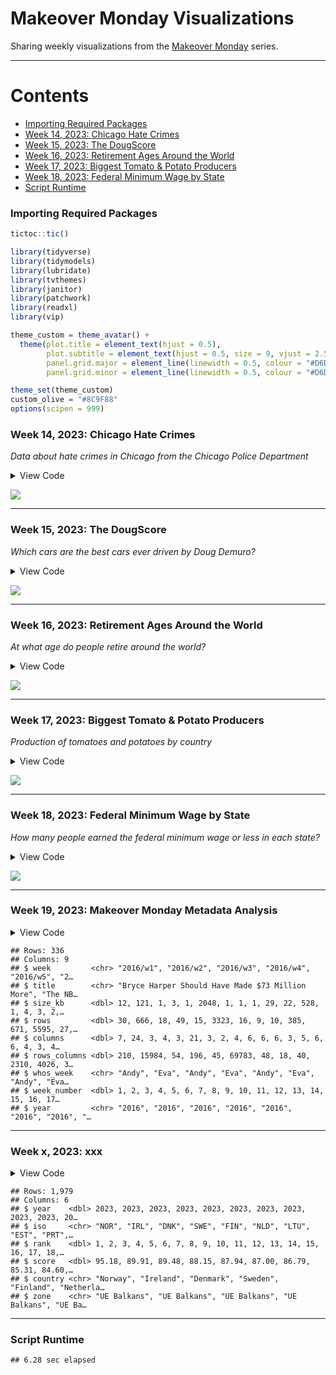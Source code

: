 Makeover Monday Visualizations
================

Sharing weekly visualizations from the [Makeover
Monday](https://data.world/makeovermonday) series.

------------------------------------------------------------------------

# Contents

- [Importing Required Packages](#importing-required-packages)
- [Week 14, 2023: Chicago Hate
  Crimes](#week-14-2023-chicago-hate-crimes)
- [Week 15, 2023: The DougScore](#week-15-2023-the-dougscore)
- [Week 16, 2023: Retirement Ages Around the
  World](#week-16-2023-retirement-ages-around-the-world)
- [Week 17, 2023: Biggest Tomato & Potato
  Producers](#week-17-2023-biggest-tomato-potato-producers)
- [Week 18, 2023: Federal Minimum Wage by
  State](#week-18-2023-federal-minimum-wage-by-state)
- [Script Runtime](#script-runtime)

### Importing Required Packages

``` r
tictoc::tic()

library(tidyverse)
library(tidymodels)
library(lubridate)
library(tvthemes)
library(janitor)
library(patchwork)
library(readxl)
library(vip)

theme_custom = theme_avatar() +
  theme(plot.title = element_text(hjust = 0.5),
        plot.subtitle = element_text(hjust = 0.5, size = 9, vjust = 2.5, face = "italic"),
        panel.grid.major = element_line(linewidth = 0.5, colour = "#D6D0C4"),
        panel.grid.minor = element_line(linewidth = 0.5, colour = "#D6D0C4"))

theme_set(theme_custom)
custom_olive = "#8C9F88"
options(scipen = 999)
```

### Week 14, 2023: Chicago Hate Crimes

*Data about hate crimes in Chicago from the Chicago Police Department*

<details>
<summary>
View Code
</summary>

``` r
df = clean_names(read_excel("data/chicago_hate_crimes.xlsx"))

five_digit_dates = df |>
  filter(nchar(date) == 5) |>
  mutate(date = as.Date(as.numeric(date), origin = "1899-01-01"))

digits_21_dates = df |>
  filter(nchar(date) == 21) |>
  mutate(date = mdy(substr(date, 1, 9)))

digits_22_dates = df |>
  filter(nchar(date) == 22) |>
  mutate(date = mdy(substr(date, 1, 10)))

df2 = bind_rows(five_digit_dates, digits_21_dates, digits_22_dates)

df2 |>
  count(date) |>
  group_by(year(date)) |>
  mutate(cum_n = cumsum(n)) |>
  ungroup() |>
  mutate(date = as_date(paste0("2020-", substr(as.character(date), 6, 10))),
         `year(date)` = factor(`year(date)`)) |>
  rename(year = "year(date)") |>
  filter(year %in% 2017:2023) |>
  ggplot(aes(date, cum_n)) +
  geom_line(aes(col = year), linewidth = 2) +
  scale_x_date(date_labels = c("December", "January", "April", "July", "October")) +
  theme(legend.position = "right") +
  labs(x = NULL, y = "Cumulative Sum",
       title = "Cumulative Sum of Hate Crimes in Chicago, 2017-2023", col = "Year")
```

</details>

![](README_files/figure-gfm/unnamed-chunk-3-1.png)<!-- -->

------------------------------------------------------------------------

### Week 15, 2023: The DougScore

*Which cars are the best cars ever driven by Doug Demuro?*

<details>
<summary>
View Code
</summary>

``` r
df = clean_names(read_excel("data/doug_data.xlsx"))

makes_df = df |>
  count(make) |>
  filter(n >= 12) |>
  mutate(make_n = paste0(make, " (", n, ")"))

boxplots = df |>
  right_join(makes_df, by = "make") |>
  ggplot(aes(reorder(make_n, dougscore), dougscore)) +
  geom_boxplot(aes(fill = make_n), show.legend = F) +
  coord_flip() +
  scale_fill_manual(values = c("#002420", "#EB0D3F", "#1B5FAA", "#009ADA",
                               "#A87A25", "#972626", "#00A551", "#004377",
                               "#CC0000", "#F7DE9F", "#DFE1E0", "#FF8000",
                               "#565F64", "#B12B28", "#004489", "#F5313E")) +
  labs(x = NULL, y = "DougScore", title = "Boxplots of DougScores by Vehicle Make",
       subtitle = "Only Vehicles with 12+ Observations Included") +
  theme(plot.subtitle = element_text(hjust = 0.5, size = 9, face = "italic", vjust = 2))

df = df |>
  select(year, styling, acceleration, handling, fun_factor,
         cool_factor, features, comfort, quality, practicality, value, dougscore)

# cars_split = initial_split(df, strata = dougscore)
# cars_train = training(cars_split)
# cars_test = testing(cars_split)
cars_rec = recipe(dougscore ~ ., data = df)
# cars_prep = prep(cars_rec)
# juiced = juice(cars_prep)

# these hyperparameters were obtained from tuning
tune_spec = rand_forest(trees = 153, mtry = 7, min_n = 2) |>
  set_mode("regression") |>
  set_engine("ranger")

tune_wf = workflow() |>
  add_recipe(cars_rec) |>
  add_model(tune_spec)

# cars_folds = vfold_cv(cars_train, v = 5)
# doParallel::registerDoParallel()
# tune_res = tune_grid(tune_wf, resamples = cars_folds, grid = 25)
# best_rmse = select_best(tune_res, "rmse")
# final_rf = finalize_model(tune_spec, best_rmse)

vip_plot = tune_spec |>
  set_engine("ranger", importance = "permutation") |>
  fit(dougscore ~ ., data = df) |>
  vip(geom = "point") +
  labs(title = "Variable Importance for Predicting DougScore")

boxplots / vip_plot
```

</details>

![](README_files/figure-gfm/unnamed-chunk-5-1.png)<!-- -->

------------------------------------------------------------------------

### Week 16, 2023: Retirement Ages Around the World

*At what age do people retire around the world?*

<details>
<summary>
View Code
</summary>

``` r
df = clean_names(read_excel("data/market_exit_age.xlsx")) |>
  mutate(country = ifelse(country == "China (People's Republic of)", "China", country))

top_countries = df |>
  group_by(country, gender) |>
  summarise(age = round(mean(average_age), 3),
            .groups = "drop") |>
  pivot_wider(id_cols = country, names_from = "gender", values_from = "age") |>
  mutate(diff = men - women) |>
  filter(country != "European Union (27 countries)") |>
  slice_max(diff, n = 10) |>
  pull(country)

bottom_countries = df |>
  group_by(country, gender) |>
  summarise(age = round(mean(average_age), 3),
            .groups = "drop") |>
  pivot_wider(id_cols = country, names_from = "gender", values_from = "age") |>
  mutate(diff = men - women) |>
  filter(country != "European Union (27 countries)") |>
  slice_min(diff, n = 10) |>
  pull(country)

df |>
  group_by(country, gender) |>
  summarise(age = round(mean(average_age), 3),
            .groups = "drop") |>
  pivot_wider(id_cols = country, names_from = "gender", values_from = "age") |>
  mutate(diff = men - women) |>
  filter(country %in% c(top_countries, bottom_countries)) |>
  mutate(pos_lab = ifelse(diff > 0, round(diff, 3), ""),
         neg_lab = ifelse(diff < 0, round(diff, 3), "")) |>
  ggplot(aes(reorder(country, diff), diff)) +
  geom_col(aes(fill = diff), show.legend = F) +
  geom_text(aes(label = pos_lab), size = 3, hjust = -0.25) +
  geom_text(aes(label = neg_lab), size = 3, hjust = 1.25) +
  annotate("text", x = 10, y = 9.5, label = "Dashed line indicates break between top/bottom ten", size = 3, alpha = 0.5) +
  coord_flip(ylim = c(-1, 12)) +
  scale_fill_gradient(low = "#AC92B7", high = "#5A8555") +
  geom_vline(xintercept = 10.5, linetype = "dashed", alpha = 0.5) +
  labs(x = NULL, y = "Difference in Retirement Age (Men - Women)",
       title = "Differences in Retirement Ages by Gender",
       subtitle = "Only countries with ten largest or smallest differences included") +
  theme(axis.text.x = element_blank())
```

</details>

![](README_files/figure-gfm/unnamed-chunk-7-1.png)<!-- -->

------------------------------------------------------------------------

### Week 17, 2023: Biggest Tomato & Potato Producers

*Production of tomatoes and potatoes by country*

<details>
<summary>
View Code
</summary>

``` r
df = clean_names(read_csv("data/tomato_production.csv", col_types = cols()))

df |>
  group_by(item, year, element) |>
  summarise(value = sum(value),
            .groups = "drop") |>
  ggplot(aes(year, value)) +
  geom_line(aes(col = element), linewidth = 2) +
  facet_wrap(vars(item), strip.position = "bottom", nrow = 2) +
  labs(x = NULL, y = "Value", col = NULL,
       title =  "Production of Potatoes and Tomatoes, 1961 to 2021",
       subtitle = "While area harvested has stayed roughly the same, production has increased over time") +
  theme(legend.position = "right") +
  scale_y_continuous(labels = comma) +
  scale_color_manual(values = c("springgreen4", "lightgoldenrod3", "plum3"))
```

</details>

![](README_files/figure-gfm/unnamed-chunk-9-1.png)<!-- -->

------------------------------------------------------------------------

### Week 18, 2023: Federal Minimum Wage by State

*How many people earned the federal minimum wage or less in each state?*

<details>
<summary>
View Code
</summary>

``` r
df2015 = read_excel("data/min_wage_state.xlsx", sheet = 7) |> mutate(year = 2015)
df2016 = read_excel("data/min_wage_state.xlsx", sheet = 6) |> mutate(year = 2016)
df2017 = read_excel("data/min_wage_state.xlsx", sheet = 5) |> mutate(year = 2017)
df2018 = read_excel("data/min_wage_state.xlsx", sheet = 4) |> mutate(year = 2018)
df2019 = read_excel("data/min_wage_state.xlsx", sheet = 3) |> mutate(year = 2019)
df2020 = read_excel("data/min_wage_state.xlsx", sheet = 2) |> mutate(year = 2020)
df2021 = read_excel("data/min_wage_state.xlsx", sheet = 1) |> mutate(year = 2021)
df = clean_names(bind_rows(df2021, df2020, df2019, df2018, df2017, df2016, df2015))

df |>
  group_by(year) |>
  summarise(mean_total = round(mean(total), 2),
            mean_at = round(mean(at_minimum_wage), 2),
            mean_below = round(mean(below_minimum_wage), 2)) |>
  pivot_longer(!year, names_to = "metric", values_to = "value") |>
  mutate(metric = case_when(metric == "mean_total" ~ "Total",
                            metric == "mean_at" ~ "At Minimum Wage",
                            metric == "mean_below" ~ "Below Minimum Wage"),
         metric = factor(metric, levels = c("Total", "At Minimum Wage", "Below Minimum Wage"))) |>
  ggplot(aes(year, value)) +
  geom_point(aes(col = metric), size = 3) +
  geom_line(aes(col = metric), linewidth = 2) +
  scale_x_continuous(labels = 2015:2021, breaks = 2015:2021) +
  scale_y_continuous(labels = paste0(seq(0, by = 0.5, to = 3), "%"), breaks = seq(0, by = 0.5, to = 3)) +
  scale_color_manual(values = c("#D4B8E3", "#A1B8DE", "#8DAD91")) +
  labs(x = NULL, y = "Percent of Population", col = NULL,
       title = "Percent of Population at or Below Minimum Wage, 2015 to 2021") +
  theme(legend.position = "bottom")
```

</details>

![](README_files/figure-gfm/unnamed-chunk-11-1.png)<!-- -->

------------------------------------------------------------------------

### Week 19, 2023: Makeover Monday Metadata Analysis

<details>
<summary>
View Code
</summary>

``` r
df = clean_names(read_excel("data/mm_metadata.xlsx"))
glimpse(df)
```

</details>

    ## Rows: 336
    ## Columns: 9
    ## $ week         <chr> "2016/w1", "2016/w2", "2016/w3", "2016/w4", "2016/w5", "2…
    ## $ title        <chr> "Bryce Harper Should Have Made $73 Million More", "The NB…
    ## $ size_kb      <dbl> 12, 121, 1, 3, 1, 2048, 1, 1, 1, 29, 22, 528, 1, 4, 3, 2,…
    ## $ rows         <dbl> 30, 666, 18, 49, 15, 3323, 16, 9, 10, 385, 671, 5595, 27,…
    ## $ columns      <dbl> 7, 24, 3, 4, 3, 21, 3, 2, 4, 6, 6, 6, 3, 5, 6, 6, 4, 3, 4…
    ## $ rows_columns <dbl> 210, 15984, 54, 196, 45, 69783, 48, 18, 40, 2310, 4026, 3…
    ## $ whos_week    <chr> "Andy", "Eva", "Andy", "Eva", "Andy", "Eva", "Andy", "Eva…
    ## $ week_number  <dbl> 1, 2, 3, 4, 5, 6, 7, 8, 9, 10, 11, 12, 13, 14, 15, 16, 17…
    ## $ year         <chr> "2016", "2016", "2016", "2016", "2016", "2016", "2016", "…

------------------------------------------------------------------------

### Week x, 2023: xxx

<details>
<summary>
View Code
</summary>

``` r
df = clean_names(read_excel("data/press_freedom_index.xlsx"))
glimpse(df)
```

</details>

    ## Rows: 1,979
    ## Columns: 6
    ## $ year    <dbl> 2023, 2023, 2023, 2023, 2023, 2023, 2023, 2023, 2023, 2023, 20…
    ## $ iso     <chr> "NOR", "IRL", "DNK", "SWE", "FIN", "NLD", "LTU", "EST", "PRT",…
    ## $ rank    <dbl> 1, 2, 3, 4, 5, 6, 7, 8, 9, 10, 11, 12, 13, 14, 15, 16, 17, 18,…
    ## $ score   <dbl> 95.18, 89.91, 89.48, 88.15, 87.94, 87.00, 86.79, 85.31, 84.60,…
    ## $ country <chr> "Norway", "Ireland", "Denmark", "Sweden", "Finland", "Netherla…
    ## $ zone    <chr> "UE Balkans", "UE Balkans", "UE Balkans", "UE Balkans", "UE Ba…

------------------------------------------------------------------------

### Script Runtime

    ## 6.28 sec elapsed
